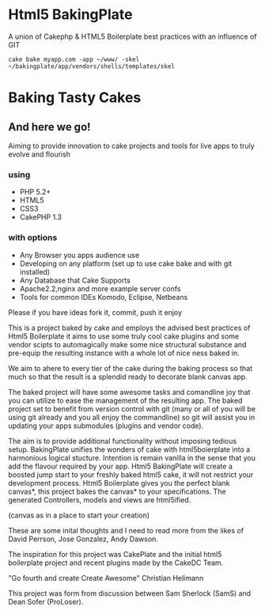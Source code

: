 # Html5 BakingPlate

A union of Cakephp & HTML5 Boilerplate best practices with an influence of GIT


    cake bake myapp.com -app ~/www/ -skel ~/bakingplate/app/vendors/shells/templates/skel


# Baking Tasty Cakes
## And here we go!

Aiming to provide innovation to cake projects and tools for live apps to truly evolve and flourish

### using

* PHP 5.2+
* HTML5
* CSS3
* CakePHP 1.3

### with options

* Any Browser you apps audience use
* Developing on any platform (set up to use cake bake and with git installed)
* Any Database that Cake Supports
* Apache2.2,nginx and more example server confs
* Tools for common IDEs Komodo, Eclipse, Netbeans

Please if you have ideas fork it, commit, push it enjoy

This is a project baked by cake and employs the advised best practices of Html5 Boilerplate it aims to use some truly cool cake plugins and some vendor scipts to automagically make some nice structural substance and pre-equip the resulting instance with a whole lot of nice ness baked in.

We aim to ahere to every tier of the cake during the baking process so that much so that the result is a splendid ready to decorate blank canvas app.

The baked project will have some awesome tasks and comandline joy that you can utilize to ease the management of the resulting app.  The baked project set to benefit from version control with git (many or all of you will be using git already and you all enjoy the commandline) so git will assist you in updating your apps submodules (plugins and vendor code).

The aim is to provide additional functionality without imposing tedious setup. BakingPlate unifies the wonders of cake with html5boierplate into a harmonious logical stucture. Intention is remain vanilla in the sense that you add the flavour required by your app. Html5 BakingPlate will create a boosted jump start to your freshly baked html5 cake, it will not restrict your development process. Html5 Boilerplate gives you the perfect blank canvas*, this project bakes the canvas* to your specifications. The generated Controllers, models and views are html5ified.

(canvas as in a place to start your creation)

These are some inital thoughts and I need to read more from the likes of David Perrson, Jose Gonzalez, Andy Dawson.

The inspiration for this project was CakePlate and the initial html5 boilerplate project and recent plugins made by the CakeDC Team.

"Go fourth and create Create Awesome"
Christian Helimann 

This project was form from discussion between Sam Sherlock (SamS) and Dean Sofer (ProLoser).
